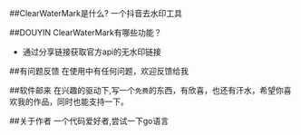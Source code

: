 
##ClearWaterMark是什么?
一个抖音去水印工具

##DOUYIN ClearWaterMark有哪些功能？

* 通过分享链接获取官方api的无水印链接

##有问题反馈
在使用中有任何问题，欢迎反馈给我


##软件邮来
在兴趣的驱动下,写一个`免费`的东西，有欣喜，也还有汗水，希望你喜欢我的作品，同时也能支持一下。


##关于作者
一个代码爱好者,尝试一下go语言


